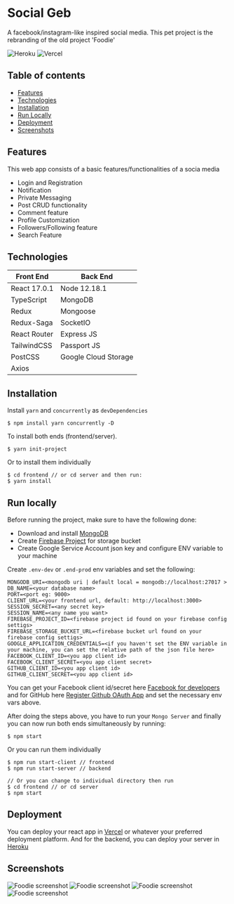 # Social Geb

A facebook/instagram-like inspired social media. This pet project is the rebranding of the old project 'Foodie'

![Heroku](https://heroku-badge.herokuapp.com/?app=socialgeneration) ![Vercel](https://vercelbadge.vercel.app/api/jgudo/socialgen)

## Table of contents

- [Features](#features)
- [Technologies](#technologies)
- [Installation](#installation)
- [Run Locally](#run_local)
- [Deployment](#deployment)
- [Screenshots](#screenshots)

## Features

This web app consists of a basic features/functionalities of a socia media

- Login and Registration
- Notification
- Private Messaging
- Post CRUD functionality
- Comment feature
- Profile Customization
- Followers/Following feature
- Search Feature

## Technologies

| Front End    | Back End             |
| ------------ | -------------------- |
| React 17.0.1 | Node 12.18.1         |
| TypeScript   | MongoDB              |
| Redux        | Mongoose             |
| Redux-Saga   | SocketIO             |
| React Router | Express JS           |
| TailwindCSS  | Passport JS          |
| PostCSS      | Google Cloud Storage |
| Axios        |                      |

## Installation

Install `yarn` and `concurrently` as `devDependencies`

```
$ npm install yarn concurrently -D
```

To install both ends (frontend/server).

```
$ yarn init-project
```

Or to install them individually

```
$ cd frontend // or cd server and then run:
$ yarn install
```

## Run locally

Before running the project, make sure to have the following done:

- Download and install [MongoDB](https://www.mongodb.com/)
- Create [Firebase Project](https://console.firebase.google.com/u/0/) for storage bucket
- Create Google Service Account json key and configure ENV variable to your machine

Create `.env-dev` or `.end-prod` env variables and set the following:

```
MONGODB_URI=<mongodb uri | default local = mongodb://localhost:27017 >
DB_NAME=<your database name>
PORT=<port eg: 9000>
CLIENT_URL=<your frontend url, default: http://localhost:3000>
SESSION_SECRET=<any secret key>
SESSION_NAME=<any name you want>
FIREBASE_PROJECT_ID=<firebase project id found on your firebase config settigs>
FIREBASE_STORAGE_BUCKET_URL=<firebase bucket url found on your firebase config settigs>
GOOGLE_APPLICATION_CREDENTIALS=<if you haven't set the ENV variable in your machine, you can set the relative path of the json file here>
FACEBOOK_CLIENT_ID=<you app client id>
FACEBOOK_CLIENT_SECRET=<you app client secret>
GITHUB_CLIENT_ID=<you app client id>
GITHUB_CLIENT_SECRET=<you app client id>
```

You can get your Facebook client id/secret here [Facebook for developers](http://developers.facebook.com/) and for GitHub here [Register Github OAuth App](https://github.com/settings/applications/new) and set the necessary env vars above.

After doing the steps above, you have to run your `Mongo Server` and finally you can now run both ends simultaneously by running:

```
$ npm start
```

Or you can run them individually

```
$ npm run start-client // frontend
$ npm run start-server // backend

// Or you can change to individual directory then run
$ cd frontend // or cd server
$ npm start
```

## Deployment

You can deploy your react app in [Vercel](http://vercel.app/) or whatever your preferred deployment platform.
And for the backend, you can deploy your server in [Heroku](https://heroku.com)

## Screenshots

![Foodie screenshot](https://raw.githubusercontent.com/jgudo/foodie/master/frontend/src/images/screen1.png)
![Foodie screenshot](https://raw.githubusercontent.com/jgudo/foodie/master/frontend/src/images/screen2.png)
![Foodie screenshot](https://raw.githubusercontent.com/jgudo/foodie/master/frontend/src/images/screen3.png)
![Foodie screenshot](https://raw.githubusercontent.com/jgudo/foodie/master/frontend/src/images/screen4.png)
